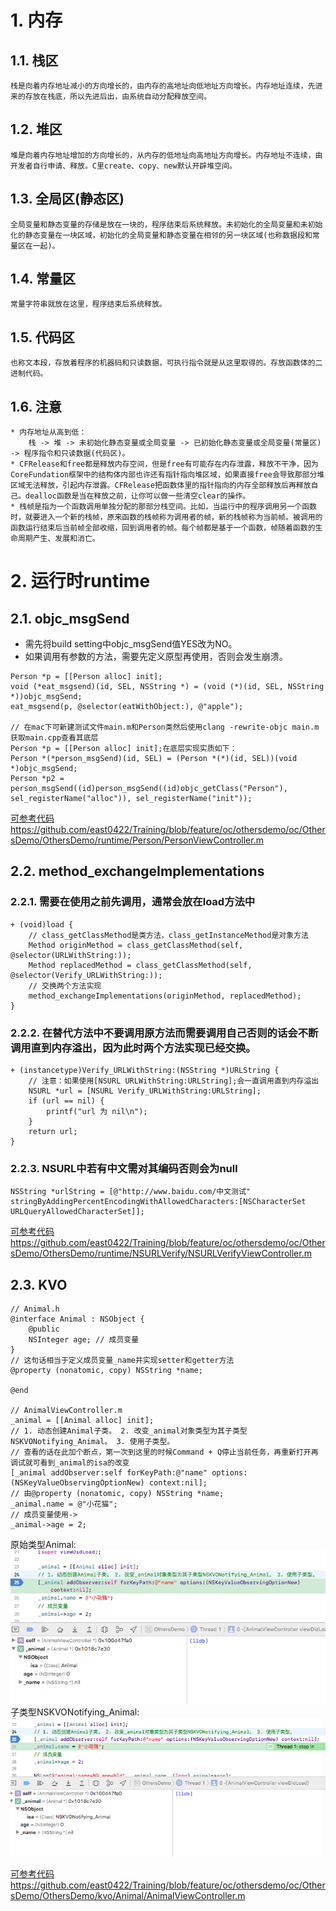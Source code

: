 # 1. 内存
## 1.1. 栈区  
	栈是向着内存地址减小的方向增长的，由内存的高地址向低地址方向增长。内存地址连续，先进来的存放在栈底，所以先进后出，由系统自动分配释放空间。  
## 1.2. 堆区  
	堆是向着内存地址增加的方向增长的，从内存的低地址向高地址方向增长。内存地址不连续，由开发者自行申请、释放。C里create、copy、new默认开辟堆空间。
## 1.3. 全局区(静态区)  
	全局变量和静态变量的存储是放在一块的，程序结束后系统释放。未初始化的全局变量和未初始化的静态变量在一块区域，初始化的全局变量和静态变量在相邻的另一块区域(也称数据段和常量区在一起)。
## 1.4. 常量区  
	常量字符串就放在这里，程序结束后系统释放。
## 1.5. 代码区  
 	也称文本段，存放着程序的机器码和只读数据，可执行指令就是从这里取得的。存放函数体的二进制代码。  
## 1.6. 注意
	* 内存地址从高到低：  
	 	栈 -> 堆 -> 未初始化静态变量或全局变量 -> 已初始化静态变量或全局变量(常量区) -> 程序指令和只读数据(代码区)。
	* CFRelease和free都是释放内存空间，但是free有可能存在内存泄露，释放不干净，因为CoreFundation框架中的结构体内部也许还有指针指向堆区域，如果直接free会导致那部分堆区域无法释放，引起内存泄露。CFRelease把函数体里的指针指向的内存全部释放后再释放自己。dealloc函数是当在释放之前，让你可以做一些清空clear的操作。 
	* 栈帧是指为一个函数调用单独分配的那部分栈空间。比如，当运行中的程序调用另一个函数时，就要进入一个新的栈帧，原来函数的栈帧称为调用者的帧，新的栈帧称为当前帧。被调用的函数运行结束后当前帧全部收缩，回到调用者的帧。每个帧都是基于一个函数，帧随着函数的生命周期产生、发展和消亡。  


# 2. 运行时runtime
## 2.1. objc_msgSend
* 需先将build setting中objc_msgSend值YES改为NO。
* 如果调用有参数的方法，需要先定义原型再使用，否则会发生崩溃。

```
Person *p = [[Person alloc] init];
void (*eat_msgsend)(id, SEL, NSString *) = (void (*)(id, SEL, NSString *))objc_msgSend;
eat_msgsend(p, @selector(eatWithObject:), @"apple");

// 在mac下可新建测试文件main.m和Person类然后使用clang -rewrite-objc main.m获取main.cpp查看其底层
Person *p = [[Person alloc] init];在底层实现实质如下：
Person *(*person_msgSend)(id, SEL) = (Person *(*)(id, SEL))(void *)objc_msgSend;
Person *p2 = person_msgSend((id)person_msgSend((id)objc_getClass("Person"), sel_registerName("alloc")), sel_registerName("init"));
```
[可参考代码https://github.com/east0422/Training/blob/feature/oc/othersdemo/oc/OthersDemo/OthersDemo/runtime/Person/PersonViewController.m](https://github.com/east0422/Training/blob/feature/oc/othersdemo/oc/OthersDemo/OthersDemo/runtime/Person/PersonViewController.m)  

## 2.2. method_exchangeImplementations 
### 2.2.1. 需要在使用之前先调用，通常会放在load方法中
```
+ (void)load {  
	// class_getClassMethod是类方法，class_getInstanceMethod是对象方法
	Method originMethod = class_getClassMethod(self, @selector(URLWithString:));
	Method replacedMethod = class_getClassMethod(self, @selector(Verify_URLWithString:));
    // 交换两个方法实现
    method_exchangeImplementations(originMethod, replacedMethod);
}  
```
### 2.2.2. 在替代方法中不要调用原方法而需要调用自己否则的话会不断调用直到内存溢出，因为此时两个方法实现已经交换。
```
+ (instancetype)Verify_URLWithString:(NSString *)URLString {
    // 注意：如果使用[NSURL URLWithString:URLString];会一直调用直到内存溢出
    NSURL *url = [NSURL Verify_URLWithString:URLString];
    if (url == nil) {
        printf("url 为 nil\n");
    }
    return url;
}
```
### 2.2.3. NSURL中若有中文需对其编码否则会为null
```
NSString *urlString = [@"http://www.baidu.com/中文测试" stringByAddingPercentEncodingWithAllowedCharacters:[NSCharacterSet URLQueryAllowedCharacterSet]];
```
[可参考代码https://github.com/east0422/Training/blob/feature/oc/othersdemo/oc/OthersDemo/OthersDemo/runtime/NSURLVerify/NSURLVerifyViewController.m](https://github.com/east0422/Training/blob/feature/oc/othersdemo/oc/OthersDemo/OthersDemo/runtime/NSURLVerify/NSURLVerifyViewController.m) 


## 2.3. KVO  

```
// Animal.h
@interface Animal : NSObject {
    @public
    NSInteger age; // 成员变量
}
// 这句话相当于定义成员变量_name并实现setter和getter方法
@property (nonatomic, copy) NSString *name;

@end

// AnimalViewController.m
_animal = [[Animal alloc] init];
// 1. 动态创建Animal子类。 2. 改变_animal对象类型为其子类型NSKVONotifying_Animal。 3. 使用子类型。
// 查看的话在此加个断点，第一次到这里的时候Command + Q停止当前任务，再重新打开再调试就可看到_animal的isa的改变
[_animal addObserver:self forKeyPath:@"name" options:(NSKeyValueObservingOptionNew) context:nil];
// 由@property (nonatomic, copy) NSString *name;
_animal.name = @"小花猫";
// 成员变量使用->
_animal->age = 2;
```  
原始类型Animal:  
![images/ios_Animal.png](../images/ios_Animal.png "原始类型Animal")  
子类型NSKVONotifying_Animal:  
![images/ios_NSKVONotifying_Animal.png](../images/ios_NSKVONotifying_Animal.png "子类型NSKVONotifying_Animal")

[可参考代码https://github.com/east0422/Training/blob/feature/oc/othersdemo/oc/OthersDemo/OthersDemo/kvo/Animal/AnimalViewController.m](https://github.com/east0422/Training/blob/feature/oc/othersdemo/oc/OthersDemo/OthersDemo/kvo/Animal/AnimalViewController.m)

